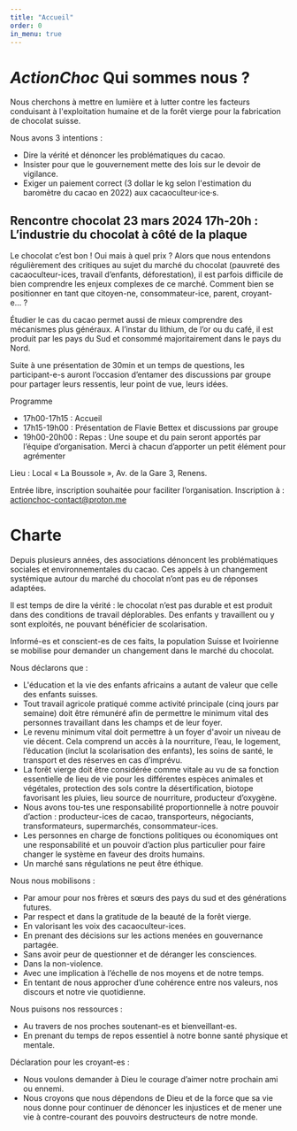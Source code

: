 ```yaml
---
title: "Accueil"
order: 0
in_menu: true
---
```

# _ActionChoc_ Qui sommes nous ?
Nous cherchons à mettre en lumière et à lutter contre les facteurs conduisant à l'exploitation humaine et de la forêt vierge pour la fabrication de chocolat suisse.

Nous avons 3 intentions :  	 	 	
- Dire la vérité et dénoncer les problématiques du cacao.
- Insister pour que le gouvernement mette des lois sur le devoir de vigilance.
- Exiger un paiement correct (3 dollar le kg selon l'estimation du baromètre du cacao en 2022) aux cacaoculteur·ice·s.

## Rencontre chocolat 23 mars 2024 17h-20h : L’industrie du chocolat à côté de la plaque

Le chocolat c’est bon ! Oui mais à quel prix ? Alors que nous entendons régulièrement des critiques au sujet du marché du chocolat (pauvreté des cacaoculteur-ices, travail d’enfants, déforestation), il est parfois difficile de bien comprendre les enjeux complexes de ce marché. Comment bien se positionner en tant que citoyen-ne, consommateur-ice, parent, croyant-e… ?

Étudier le cas du cacao permet aussi de mieux comprendre des mécanismes plus généraux. A l’instar du lithium, de l’or ou du café, il est produit par les pays du Sud et consommé majoritairement dans le pays du Nord.

Suite à une présentation de 30min et un temps de questions, les participant-e-s auront l’occasion d’entamer des discussions par groupe pour partager leurs ressentis, leur point de vue, leurs idées.


Programme
- 17h00-17h15 : Accueil
- 17h15-19h00 : Présentation de Flavie Bettex et discussions par groupe
- 19h00-20h00 : Repas : Une soupe et du pain seront apportés par l’équipe d’organisation. Merci à chacun d’apporter un petit élément pour agrémenter

Lieu : Local « La Boussole », Av. de la Gare 3, Renens.

Entrée libre, inscription souhaitée pour faciliter l’organisation. Inscription à : actionchoc-contact@proton.me

# Charte
Depuis plusieurs années, des associations dénoncent les problématiques sociales et environnementales du cacao. Ces appels à un changement systémique autour du marché du chocolat n’ont pas eu de réponses adaptées.

Il est temps de dire la vérité : le chocolat n’est pas durable et est produit dans des conditions de travail déplorables. Des enfants y travaillent ou y sont exploités, ne pouvant bénéficier de scolarisation.

Informé-es et conscient-es de ces faits, la population Suisse et Ivoirienne se mobilise pour demander un changement dans le marché du chocolat. 


Nous déclarons que :
- L'éducation et la vie des enfants africains a autant de valeur que celle des enfants suisses.
- Tout travail agricole pratiqué comme activité principale (cinq jours par semaine) doit être rémunéré afin de permettre le minimum vital des personnes travaillant dans les champs et de leur foyer.
- Le revenu minimum vital doit permettre à un foyer d'avoir un niveau de vie décent. Cela comprend un accès à la nourriture, l’eau, le logement, l’éducation (inclut la scolarisation des enfants), les soins de santé, le transport et des réserves en cas d’imprévu.
- La forêt vierge doit être considérée comme vitale  au vu de sa fonction essentielle de lieu de vie pour les différentes espèces animales et végétales, protection des sols contre la désertification, biotope favorisant les pluies, lieu source de nourriture, producteur d’oxygène.
- Nous avons tou-tes une responsabilité proportionnelle à notre pouvoir d’action : producteur-ices de cacao, transporteurs, négociants, transformateurs, supermarchés, consommateur-ices.
- Les personnes en charge de fonctions politiques ou économiques ont une responsabilité et un pouvoir d’action plus particulier pour faire changer le système en faveur des droits humains.
- Un marché sans régulations ne peut être éthique. 

Nous nous mobilisons :
- Par amour pour nos frères et sœurs des pays du sud et des générations futures.
- Par respect et dans la gratitude de la beauté de la forêt vierge.
- En valorisant les voix des cacaoculteur-ices.
- En prenant des décisions sur les actions menées en gouvernance partagée.
- Sans avoir peur de questionner et de déranger les consciences.
- Dans la non-violence.
- Avec une implication à l’échelle de nos moyens et de notre temps.
- En tentant de nous approcher d’une cohérence entre nos valeurs, nos discours et notre vie quotidienne.

Nous puisons nos ressources :
- Au travers de nos proches soutenant-es et bienveillant-es.
- En prenant du temps de repos essentiel à notre bonne santé physique et mentale.

Déclaration pour les croyant-es :
- Nous voulons demander à Dieu le courage d’aimer notre prochain ami ou ennemi.
- Nous croyons que nous dépendons de Dieu et de la force que sa vie nous donne pour continuer de dénoncer les injustices et de mener une vie à contre-courant des pouvoirs destructeurs de notre monde. 